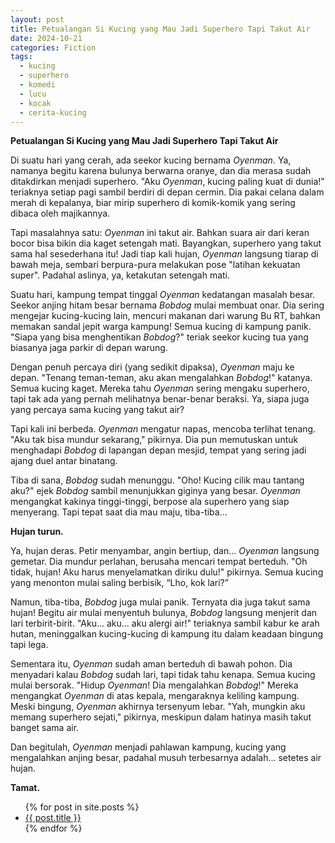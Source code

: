 ```yaml
---
layout: post
title: Petualangan Si Kucing yang Mau Jadi Superhero Tapi Takut Air
date: 2024-10-21
categories: Fiction
tags:
  - kucing
  - superhero
  - komedi
  - lucu
  - kocak
  - cerita-kucing
---
```

**Petualangan Si Kucing yang Mau Jadi Superhero Tapi Takut Air**

Di suatu hari yang cerah, ada seekor kucing bernama *Oyenman*. Ya, namanya begitu karena bulunya berwarna oranye, dan dia merasa sudah ditakdirkan menjadi superhero. "Aku *Oyenman*, kucing paling kuat di dunia!" teriaknya setiap pagi sambil berdiri di depan cermin. Dia pakai celana dalam merah di kepalanya, biar mirip superhero di komik-komik yang sering dibaca oleh majikannya.

Tapi masalahnya satu: *Oyenman* ini takut air. Bahkan suara air dari keran bocor bisa bikin dia kaget setengah mati. Bayangkan, superhero yang takut sama hal sesederhana itu! Jadi tiap kali hujan, *Oyenman* langsung tiarap di bawah meja, sembari berpura-pura melakukan pose "latihan kekuatan super". Padahal aslinya, ya, ketakutan setengah mati.

Suatu hari, kampung tempat tinggal *Oyenman* kedatangan masalah besar. Seekor anjing hitam besar bernama *Bobdog* mulai membuat onar. Dia sering mengejar kucing-kucing lain, mencuri makanan dari warung Bu RT, bahkan memakan sandal jepit warga kampung! Semua kucing di kampung panik. "Siapa yang bisa menghentikan *Bobdog*?" teriak seekor kucing tua yang biasanya jaga parkir di depan warung.

Dengan penuh percaya diri (yang sedikit dipaksa), *Oyenman* maju ke depan. "Tenang teman-teman, aku akan mengalahkan *Bobdog*!" katanya. Semua kucing kaget. Mereka tahu *Oyenman* sering mengaku superhero, tapi tak ada yang pernah melihatnya benar-benar beraksi. Ya, siapa juga yang percaya sama kucing yang takut air?

Tapi kali ini berbeda. *Oyenman* mengatur napas, mencoba terlihat tenang. "Aku tak bisa mundur sekarang," pikirnya. Dia pun memutuskan untuk menghadapi *Bobdog* di lapangan depan mesjid, tempat yang sering jadi ajang duel antar binatang.

Tiba di sana, *Bobdog* sudah menunggu. "Oho! Kucing cilik mau tantang aku?" ejek *Bobdog* sambil menunjukkan giginya yang besar. *Oyenman* mengangkat kakinya tinggi-tinggi, berpose ala superhero yang siap menyerang. Tapi tepat saat dia mau maju, tiba-tiba...

**Hujan turun.**

Ya, hujan deras. Petir menyambar, angin bertiup, dan... *Oyenman* langsung gemetar. Dia mundur perlahan, berusaha mencari tempat berteduh. "Oh tidak, hujan! Aku harus menyelamatkan diriku dulu!" pikirnya. Semua kucing yang menonton mulai saling berbisik, “Lho, kok lari?”

Namun, tiba-tiba, *Bobdog* juga mulai panik. Ternyata dia juga takut sama hujan! Begitu air mulai menyentuh bulunya, *Bobdog* langsung menjerit dan lari terbirit-birit. "Aku... aku... aku alergi air!" teriaknya sambil kabur ke arah hutan, meninggalkan kucing-kucing di kampung itu dalam keadaan bingung tapi lega.

Sementara itu, *Oyenman* sudah aman berteduh di bawah pohon. Dia menyadari kalau *Bobdog* sudah lari, tapi tidak tahu kenapa. Semua kucing mulai bersorak. "Hidup *Oyenman*! Dia mengalahkan *Bobdog*!" Mereka mengangkat *Oyenman* di atas kepala, mengaraknya keliling kampung. Meski bingung, *Oyenman* akhirnya tersenyum lebar. "Yah, mungkin aku memang superhero sejati," pikirnya, meskipun dalam hatinya masih takut banget sama air.

Dan begitulah, *Oyenman* menjadi pahlawan kampung, kucing yang mengalahkan anjing besar, padahal musuh terbesarnya adalah... setetes air hujan.

**Tamat.**


<ul>
  {% for post in site.posts %}
    <li>
      <a href="{{ site.baseurl }}{{ post.url }}">{{ post.title }}</a>
    </li>
  {% endfor %}
</ul>

